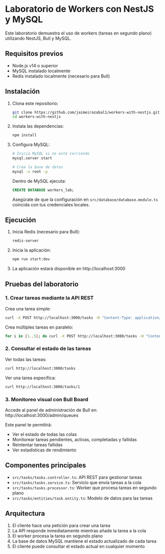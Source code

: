 
# Laboratorio de Workers con NestJS y MySQL

Este laboratorio demuestra el uso de workers (tareas en segundo plano) utilizando NestJS, Bull y MySQL.

## Requisitos previos

- Node.js v14 o superior
- MySQL instalado localmente
- Redis instalado localmente (necesario para Bull)

## Instalación

1. Clona este repositorio:
   ```bash
   git clone https://github.com/jaimeirazabal1/workers-with-nestjs.git
   cd workers-with-nestjs
   ```

2. Instala las dependencias:
   ```bash
   npm install
   ```

3. Configura MySQL:
   ```bash
   # Inicia MySQL si no está corriendo
   mysql.server start

   # Crea la base de datos
   mysql -u root -p
   ```

   Dentro de MySQL ejecuta:
   ```sql
   CREATE DATABASE workers_lab;
   ```

   Asegúrate de que la configuración en `src/database/database.module.ts` coincida con tus credenciales locales.

## Ejecución

1. Inicia Redis (necesario para Bull):
   ```bash
   redis-server
   ```

2. Inicia la aplicación:
   ```bash
   npm run start:dev
   ```

3. La aplicación estará disponible en http://localhost:3000

## Pruebas del laboratorio

### 1. Crear tareas mediante la API REST

Crea una tarea simple:
```bash
curl -X POST http://localhost:3000/tasks -H "Content-Type: application/json" -d '{"name": "Mi tarea", "description": "Descripción de la tarea"}'
```

Crea múltiples tareas en paralelo:
```bash
for i in {1..5}; do curl -X POST http://localhost:3000/tasks -H "Content-Type: application/json" -d "{\"name\": \"Tarea $i\", \"description\": \"Tarea en paralelo $i\"}"; echo ""; done
```

### 2. Consultar el estado de las tareas

Ver todas las tareas:
```bash
curl http://localhost:3000/tasks
```

Ver una tarea específica:
```bash
curl http://localhost:3000/tasks/1
```

### 3. Monitoreo visual con Bull Board

Accede al panel de administración de Bull en:
http://localhost:3000/admin/queues

Este panel te permitirá:
- Ver el estado de todas las colas
- Monitorear tareas pendientes, activas, completadas y fallidas
- Reintentar tareas fallidas
- Ver estadísticas de rendimiento

## Componentes principales

- `src/tasks/tasks.controller.ts`: API REST para gestionar tareas
- `src/tasks/tasks.service.ts`: Servicio que envía tareas a la cola
- `src/tasks/tasks.processor.ts`: Worker que procesa tareas en segundo plano
- `src/tasks/entities/task.entity.ts`: Modelo de datos para las tareas

## Arquitectura

1. El cliente hace una petición para crear una tarea
2. La API responde inmediatamente mientras añade la tarea a la cola
3. El worker procesa la tarea en segundo plano
4. La base de datos MySQL mantiene el estado actualizado de cada tarea
5. El cliente puede consultar el estado actual en cualquier momento

